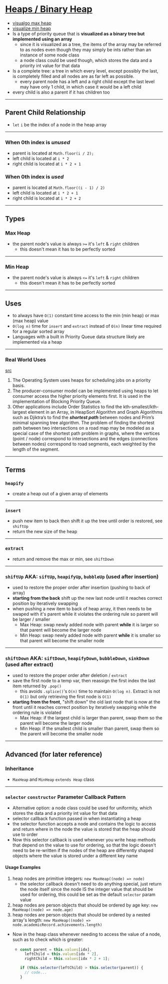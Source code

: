 # [Heaps / Binary Heap](./Heap.js)

- [visualgo max heap](https://visualgo.net/en/heap?slide=1)
- [visualize min heap](https://www.cs.usfca.edu/~galles/visualization/Heap.html)
- Is a type of priority queue that is **visualized as a binary tree but implemented using an array**
  - since it is visualized as a tree, the items of the array may be referred to as nodes even though they may simply be ints rather than an instance of some node class
  - a node class could be used though, which stores the data and a priority int value for that data
- Is a complete tree: a tree in which every level, except possibly the last, is completely filled and all nodes are as far left as possible.
  - every parent node has a left and a right child except the last level may have only 1 child, in which case it would be a left child
- every child is also a parent if it has children too

---

## Parent Child Relationship

- `let` `i` be the index of a node in the heap array

---

### When 0th index is _unused_

- parent is located at `Math.floor(i / 2);`
- left child is located at `i * 2`
- right child is located at `i * 2 + 1`

### When 0th index is _used_

- parent is located at `Math.floor((i - 1) / 2)`
- left child is located at `i * 2 + 1`
- right child is located at `i * 2 + 2`

---

## Types

### Max Heap

- the parent node's value is always `>=` it's `left` & `right` children
  - this doesn't mean it has to be perfectly sorted

---

### Min Heap

- the parent node's value is always `<=` it's `left` & `right` children
  - this doesn't mean it has to be perfectly sorted

---

## Uses

- to always have `O(1)` constant time access to the min (min heap) or max (max heap) value
- `O(log n)` time for `insert` and `extract` instead of `O(n)` linear time required for a regular sorted array
- Languages with a built in Priority Queue data structure likely are implemented via a heap

---

### Real World Uses

[src](https://blog.bitsrc.io/implementing-heaps-in-javascript-c3fbf1cb2e65)

1. The Operating System uses heaps for scheduling jobs on a priority basis.
2. The producer-consumer model can be implemented using heaps to let consumer access the higher priority elements first. It is used in the implementation of Blocking Priority Queue.
3. Other applications include Order Statistics to find the kth-smallest/kth-largest element in an Array, in HeapSort Algorithm and Graph Algorithms such as Djiktra’s to find the **_shortest path_** between nodes and Prim’s minimal spanning tree algorithm. The problem of finding the shortest path between two intersections on a road map may be modeled as a special case of the shortest path problem in graphs, where the vertices (point / node) correspond to intersections and the edges (connections between nodes) correspond to road segments, each weighted by the length of the segment.

---

## Terms

### `heapify`

- create a heap out of a given array of elements

---

### `insert`

- push new item to back then shift it up the tree until order is restored, see `shiftUp`
- return the new size of the heap

---

### `extract`

- return and remove the max or min, see `shiftDown`

---

### `shiftUp` AKA: `siftUp`, `heapifyUp`, `bubbleUp` (used after insertion)

- used to restore the proper order after insertion (pushing to back of array)
- **starting from the back** shift up the new last node until it reaches correct position by iteratively swapping
- when pushing a new item to back of heap array, it then needs to be swaped with it's parent while it violates the ordering rule so parent will be larger / smaller
  - Max Heap: swap newly added node with parent **while** it is larger so that parent will become the larger node
  - Min Heap: swap newly added node with parent **while** it is smaller so that parent will become the smaller node

---

### `shiftDown` AKA: `siftDown`, `heapifyDown`, `bubbleDown`, `sinkDown` (used after extract)

- used to restore the proper order after deletion / `extract`
- save the first node to a temp var, then reassign the first index the last item returned by `.pop()`
  - this avoids `.splice()`'s `O(n)` time to maintain `O(log n)`. Extract is not `O(1)` but only retrieving the first node is `O(1)`
- **starting from the front**, "shift down" the old last node that is now at the front until it reaches correct position by iteratively swapping while the ordering rule is violated
  - Max Heap: if the largest child is larger than parent, swap them so the parent will become the larger node
  - Min Heap: if the smallest child is smaller than parent, swap them so the parent will become the smaller node

---

## Advanced (for later reference)

### Inheritance

- `MaxHeap` and `MinHeap` `extends Heap` class

---

### `selector` `constructor` Parameter Callback Pattern

- Alternative option: a node class could be used for uniformity, which stores the data and a priority int value for that data
- selector callback function passed in when instantiating a heap
- the selector function accepts a node and contains the logic to access and return where in the node the value is stored that the heap should use to order
- Now this selector callback is used whenever you write heap methods that depend on the value to use for ordering, so that the logic doesn't need to be re-written if the nodes of the heap are differently shaped objects where the value is stored under a different key name

#### Usage Examples

1. heap nodes are primitive integers: `new MaxHeap((node) => node)`
   - the selector callback doesn't need to do anything special, just return the node itself since the node IS the integer value that should be used for ordering, this could be set as the default `selector` param value
2. heap nodes are person objects that should be ordered by age key: `new MaxHeap((node) => node.age)`
3. heap nodes are person objects that should be ordered by a nested array's length: `new MaxHeap((node) => node.academicRecord.achievements.length)`

- Now in the heap class whenever needing to access the value of a node, such as to check which is greater:

  - ```js
    const parent = this.values[idx],
      leftChild = this.values[idx * 2],
      rightChild = this.values[idx * 2 + 1];

    if (this.selector(leftChild) > this.selector(parent)) {
      // code...
    }
    ```
